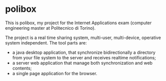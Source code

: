 # polibox
This is polibox, my project for the Internet Applications exam (computer engineering master at Politecnico di Torino).

The project is a real time sharing system, multi-user, multi-device, operative system independent. 
The tool parts are: 
- a java desktop application, that synchronize bidirectionally a directory from your file system to the server and receives realtime notifications; 
- a server web application that manage both synchronization and web contents;
- a single page application for the browser. 


